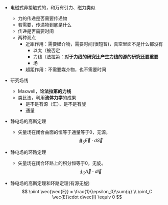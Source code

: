 + 电磁式非接触式的，和万有引力、磁力类似
  + 力的传递是否需要传递物
  + 若需要，传递物到底是什么
  + 传递是否需要时间
  + 两种观点
    + 近距作用：需要媒介物，需要时间(很短暂)，真空里面不是什么都没有
      +  以太（被否定
      +  力线（法拉第：**对于力线的研究比产生力线的源的研究还要重要**
      +  场
    + 超距作用：不需要媒介物，也不需要时间


+ 研究场线
  + Maxwell，**论法拉第的力线**
  + 类比法，利用**流体力学**的成果
    + 是不是有源（汇）、是不是有旋
    + 通量

+ 静电场的高斯定理
  + 矢量场在闭合曲面的恒等于通量等于0，无源。
  $$
  \oiint_{S} \vec{E}\cdot d\vec{S}
  $$

+ 静电场的环路定理
  + 矢量场在闭合环路上的积分恒等于0，无旋。
  $$
  \oint_C \vec{A}\cdot d\vec{l}
  $$

+ 静电场的高斯定理和环路定理(有源无旋)
$$
\oiint \vec{\vec{E}} = \frac{1}{\epsilon_0}\sum{q}  \\
\oint_C \vec{E}\cdot d\vec{l} \equiv 0
$$